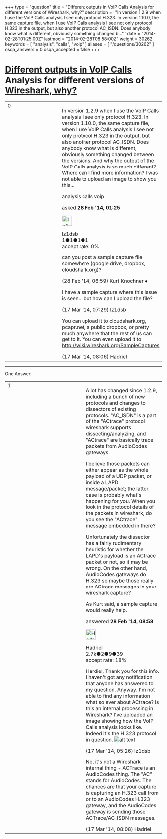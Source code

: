 +++
type = "question"
title = "Different outputs in VoIP Calls Analysis for different versions of Wireshark, why?"
description = '''In version 1.2.9 when I use the VoIP Calls analysis I see only protocol H.323.  In version 1.10.0, the same capture file, when I use VoIP Calls analysis I see not only protocol H.323 in the output, but also another protocol AC_ISDN.  Does anybody know what is different, obviously something changed b...'''
date = "2014-02-28T01:25:00Z"
lastmod = "2014-02-28T08:58:00Z"
weight = 30262
keywords = [ "analysis", "calls", "voip" ]
aliases = [ "/questions/30262" ]
osqa_answers = 0
osqa_accepted = false
+++

<div class="headNormal">

# [Different outputs in VoIP Calls Analysis for different versions of Wireshark, why?](/questions/30262/different-outputs-in-voip-calls-analysis-for-different-versions-of-wireshark-why)

</div>

<div id="main-body">

<div id="askform">

<table id="question-table" style="width:100%;"><colgroup><col style="width: 50%" /><col style="width: 50%" /></colgroup><tbody><tr class="odd"><td style="width: 30px; vertical-align: top"><div class="vote-buttons"><div id="post-30262-score" class="post-score" title="current number of votes">0</div><div id="favorite-count" class="favorite-count"></div></div></td><td><div id="item-right"><div class="question-body"><p>In version 1.2.9 when I use the VoIP Calls analysis I see only protocol H.323. In version 1.10.0, the same capture file, when I use VoIP Calls analysis I see not only protocol H.323 in the output, but also another protocol AC_ISDN. Does anybody know what is different, obviously something changed between the versions. And why the output of the VoIP Calls analysis is so much different? Where can I find more information? I was not able to upload an image to show you this...</p></div><div id="question-tags" class="tags-container tags">analysis calls voip</div><div id="question-controls" class="post-controls"></div><div class="post-update-info-container"><div class="post-update-info post-update-info-user"><p>asked <strong>28 Feb '14, 01:25</strong></p><img src="https://secure.gravatar.com/avatar/8547af0318c4770dcd05bf80f19b45a2?s=32&amp;d=identicon&amp;r=g" class="gravatar" width="32" height="32" alt="lz1dsb&#39;s gravatar image" /><p>lz1dsb<br />
<span class="score" title="1 reputation points">1</span><span title="1 badges"><span class="badge1">●</span><span class="badgecount">1</span></span><span title="1 badges"><span class="silver">●</span><span class="badgecount">1</span></span><span title="1 badges"><span class="bronze">●</span><span class="badgecount">1</span></span><br />
<span class="accept_rate" title="Rate of the user&#39;s accepted answers">accept rate:</span> <span title="lz1dsb has no accepted answers">0%</span></p></div></div><div id="comments-container-30262" class="comments-container"><span id="30266"></span><div id="comment-30266" class="comment"><div id="post-30266-score" class="comment-score"></div><div class="comment-text"><p>can you post a sample capture file somewhere (google drive, dropbox, cloudshark.org)?</p></div><div id="comment-30266-info" class="comment-info"><span class="comment-age">(28 Feb '14, 06:59)</span> Kurt Knochner ♦</div></div><span id="30886"></span><div id="comment-30886" class="comment"><div id="post-30886-score" class="comment-score"></div><div class="comment-text"><p>I have a sample capture where this issue is seen... but how can I upload the file?</p></div><div id="comment-30886-info" class="comment-info"><span class="comment-age">(17 Mar '14, 07:29)</span> lz1dsb</div></div><span id="30887"></span><div id="comment-30887" class="comment"><div id="post-30887-score" class="comment-score"></div><div class="comment-text"><p>You can upload it to cloudshark.org, pcapr.net, a public dropbox, or pretty much anywhere that the rest of us can get to it. You can even upload it to <a href="http://wiki.wireshark.org/SampleCaptures">http://wiki.wireshark.org/SampleCaptures</a></p></div><div id="comment-30887-info" class="comment-info"><span class="comment-age">(17 Mar '14, 08:06)</span> Hadriel</div></div></div><div id="comment-tools-30262" class="comment-tools"></div><div class="clear"></div><div id="comment-30262-form-container" class="comment-form-container"></div><div class="clear"></div></div></td></tr></tbody></table>

------------------------------------------------------------------------

<div class="tabBar">

<span id="sort-top"></span>

<div class="headQuestions">

One Answer:

</div>

</div>

<span id="30278"></span>

<div id="answer-container-30278" class="answer">

<table style="width:100%;"><colgroup><col style="width: 50%" /><col style="width: 50%" /></colgroup><tbody><tr class="odd"><td style="width: 30px; vertical-align: top"><div class="vote-buttons"><div id="post-30278-score" class="post-score" title="current number of votes">1</div></div></td><td><div class="item-right"><div class="answer-body"><p>A lot has changed since 1.2.9, including a bunch of new protocols and changes to dissectors of existing protocols. "AC_ISDN" is a part of the "ACtrace" protocol wireshark supports dissecting/analyzing, and "ACtrace" are basically trace packets from AudioCodes gateways.</p><p>I believe those packets can either appear as the whole payload of a UDP packet, or inside a LAPD message/packet; the latter case is probably what's happening for you. When you look in the protocol details of the packets in wireshark, do you see the "ACtrace" message embedded in there?</p><p>Unfortunately the dissector has a fairly rudimentary heuristic for whether the LAPD's payload is an ACtrace packet or not, so it may be wrong. On the other hand, AudioCodes gateways do H.323 so maybe those really are ACtrace messages in your wireshark capture?</p><p>As Kurt said, a sample capture would really help.</p></div><div class="answer-controls post-controls"></div><div class="post-update-info-container"><div class="post-update-info post-update-info-user"><p>answered <strong>28 Feb '14, 08:58</strong></p><img src="https://secure.gravatar.com/avatar/d02f20c18a7742ec73a666f1974bf6dc?s=32&amp;d=identicon&amp;r=g" class="gravatar" width="32" height="32" alt="Hadriel&#39;s gravatar image" /><p>Hadriel<br />
<span class="score" title="2652 reputation points"><span>2.7k</span></span><span title="2 badges"><span class="badge1">●</span><span class="badgecount">2</span></span><span title="9 badges"><span class="silver">●</span><span class="badgecount">9</span></span><span title="39 badges"><span class="bronze">●</span><span class="badgecount">39</span></span><br />
<span class="accept_rate" title="Rate of the user&#39;s accepted answers">accept rate:</span> <span title="Hadriel has 30 accepted answers">18%</span></p></div></div><div id="comments-container-30278" class="comments-container"><span id="30880"></span><div id="comment-30880" class="comment"><div id="post-30880-score" class="comment-score"></div><div class="comment-text"><p>Hardiel, Thank you for this info. I haven't got any notification that anyone has answered to my question. Anyway. I'm not able to find any information what so ever about ACtrace? Is this an internal processing in Wireshark? I've uploaded an image showing how the VoIP Calls analysis looks like. Indeed it's the H.323 protocol in question. <img src="https://osqa-ask.wireshark.org/upfiles/Version-1.10.0_VoIPCalls.png" alt="alt text" /></p></div><div id="comment-30880-info" class="comment-info"><span class="comment-age">(17 Mar '14, 05:26)</span> lz1dsb</div></div><span id="30888"></span><div id="comment-30888" class="comment"><div id="post-30888-score" class="comment-score"></div><div class="comment-text"><p>No, it's not a Wireshark internal thing - ACTrace is an AudioCodes thing. The "AC" stands for AudioCodes. The chances are that your capture is capturing an H.323 call from or to an AudioCodes H.323 gateway, and the AudioCodes gateway is sending those ACTrace/AC_ISDN messages.</p></div><div id="comment-30888-info" class="comment-info"><span class="comment-age">(17 Mar '14, 08:08)</span> Hadriel</div></div></div><div id="comment-tools-30278" class="comment-tools"></div><div class="clear"></div><div id="comment-30278-form-container" class="comment-form-container"></div><div class="clear"></div></div></td></tr></tbody></table>

</div>

<div class="paginator-container-left">

</div>

</div>

</div>

